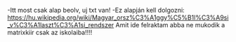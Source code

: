 -Itt most csak alap beolv, uj txt van!
-Ez alapján kell dolgozni: https://hu.wikipedia.org/wiki/Magyar_orsz%C3%A1ggy%C5%B1l%C3%A9si_v%C3%A1laszt%C3%A1si_rendszer
Amit ide felraktam abba ne mukodik a matrixkiir csak az iskolaiba!!!!
